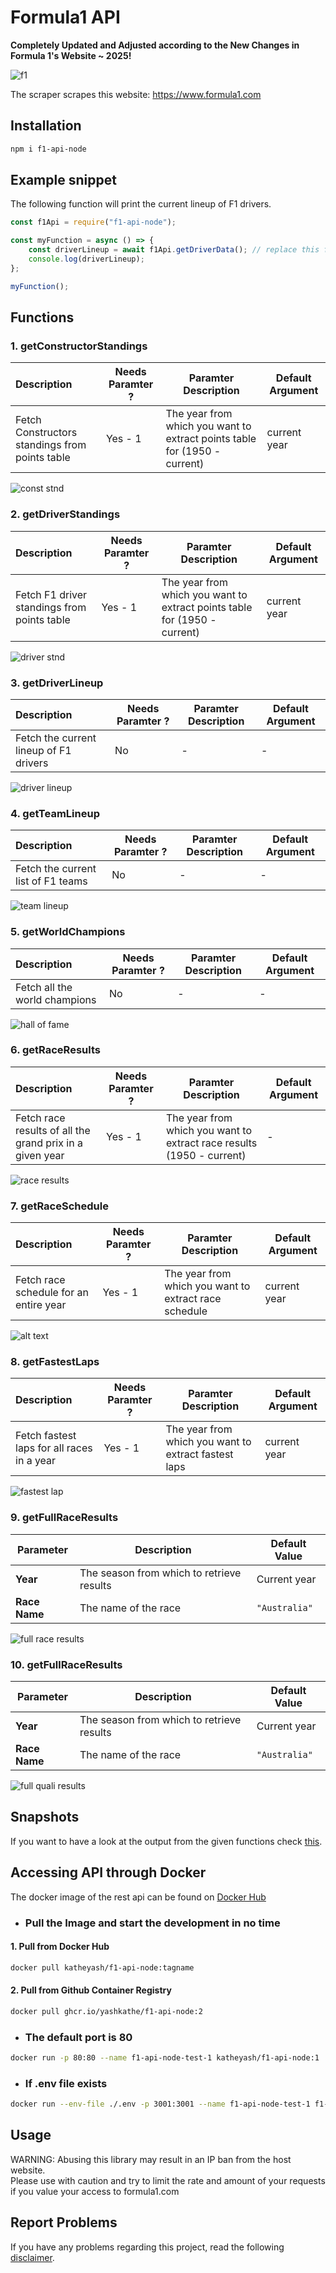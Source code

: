 # Formula1 API

**Completely Updated and Adjusted according to the New Changes in Formula 1's Website ~ 2025!**

![f1](https://logodownload.org/wp-content/uploads/2016/11/formula-1-logo-7.png)

The scraper scrapes this website: <https://www.formula1.com>

## Installation

```bash
npm i f1-api-node
```

## Example snippet

The following function will print the current lineup of F1 drivers.

```javascript
const f1Api = require("f1-api-node");

const myFunction = async () => {
    const driverLineup = await f1Api.getDriverData(); // replace this function
    console.log(driverLineup);
};

myFunction();
```

## Functions

### **1. getConstructorStandings**

| Description                                    | Needs Paramter ? | Paramter Description                                                      | Default Argument |
| :--------------------------------------------- | ---------------- | ------------------------------------------------------------------------- | ---------------- |
| Fetch Constructors standings from points table | Yes - 1          | The year from which you want to extract points table for (1950 - current) | current year     |

![const stnd](./readme/constructor_standing.png)

### **2. getDriverStandings**

| Description                                 | Needs Paramter ? | Paramter Description                                                      | Default Argument |
| :------------------------------------------ | ---------------- | ------------------------------------------------------------------------- | ---------------- |
| Fetch F1 driver standings from points table | Yes - 1          | The year from which you want to extract points table for (1950 - current) | current year     |

![driver stnd](./readme/driver_standing.png)

### **3. getDriverLineup**

| Description                            | Needs Paramter ? | Paramter Description | Default Argument |
| :------------------------------------- | ---------------- | -------------------- | ---------------- |
| Fetch the current lineup of F1 drivers | No               | -                    | -                |

![driver lineup](./readme/driver_lineup.png)

### **4. getTeamLineup**

| Description                        | Needs Paramter ? | Paramter Description | Default Argument |
| :--------------------------------- | ---------------- | -------------------- | ---------------- |
| Fetch the current list of F1 teams | No               | -                    | -                |

![team lineup](./readme/team_lineup.png)

### **5. getWorldChampions**

| Description                   | Needs Paramter ? | Paramter Description | Default Argument |
| :---------------------------- | ---------------- | -------------------- | ---------------- |
| Fetch all the world champions | No               | -                    | -                |

![hall of fame](./readme/world_champion.png)

### **6. getRaceResults**

| Description                                              | Needs Paramter ? | Paramter Description                                                  | Default Argument |
| :------------------------------------------------------- | ---------------- | --------------------------------------------------------------------- | ---------------- |
| Fetch race results of all the grand prix in a given year | Yes - 1          | The year from which you want to extract race results (1950 - current) | -                |

![race results](./readme/race_results.png)

### **7. getRaceSchedule**

| Description                            | Needs Paramter ? | Paramter Description                                  | Default Argument |
| :------------------------------------- | ---------------- | ----------------------------------------------------- | ---------------- |
| Fetch race schedule for an entire year | Yes - 1          | The year from which you want to extract race schedule | current year     |

![alt text](/readme/race_schedule.png)

### **8. getFastestLaps**

| Description                                | Needs Paramter ? | Paramter Description                                 | Default Argument |
| :----------------------------------------- | ---------------- | ---------------------------------------------------- | ---------------- |
| Fetch fastest laps for all races in a year | Yes - 1          | The year from which you want to extract fastest laps | current year     |

![fastest lap](./readme/fastest_lap.png)

### **9. getFullRaceResults**

| Parameter     | Description                               | Default Value |
| ------------- | ----------------------------------------- | ------------- |
| **Year**      | The season from which to retrieve results | Current year  |
| **Race Name** | The name of the race                      | `"Australia"` |

![full race results](./readme/full-race-results.png)

### **10. getFullRaceResults**

| Parameter     | Description                               | Default Value |
| ------------- | ----------------------------------------- | ------------- |
| **Year**      | The season from which to retrieve results | Current year  |
| **Race Name** | The name of the race                      | `"Australia"` |

![full quali results](./readme/full-quali-results.png)

## Snapshots

If you want to have a look at the output from the given functions check [this](https://github.com/yashkathe/F1-API/tree/master/__tests__/__snapshots__).

## Accessing API through Docker

The docker image of the rest api can be found on [Docker Hub](https://hub.docker.com/repository/docker/katheyash/f1-api-node/general)

-   ### Pull the Image and start the development in no time

#### 1. Pull from Docker Hub

```bash
docker pull katheyash/f1-api-node:tagname
```

#### 2. Pull from Github Container Registry

```bash
docker pull ghcr.io/yashkathe/f1-api-node:2
```

-   ### The default port is 80

```bash
docker run -p 80:80 --name f1-api-node-test-1 katheyash/f1-api-node:1
```

-   ### If .env file exists

```bash
docker run --env-file ./.env -p 3001:3001 --name f1-api-node-test-1 f1-api-node:1
```

## Usage

WARNING: Abusing this library may result in an IP ban from the host website.  
Please use with caution and try to limit the rate and amount of your requests if you value your access to formula1.com

## Report Problems

If you have any problems regarding this project, read the following [disclaimer](https://github.com/yashkathe/F1-API/blob/master/DISCLAIMER.md).
